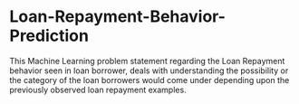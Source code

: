 # Loan-Repayment-Behavior-Prediction
This Machine Learning problem statement regarding the Loan Repayment behavior seen in loan borrower, deals with understanding the possibility or the category of the loan borrowers would come under depending upon the previously observed loan repayment examples.

